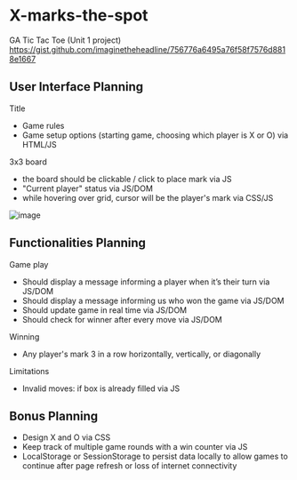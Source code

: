 # X-marks-the-spot
GA Tic Tac Toe (Unit 1 project)
https://gist.github.com/imaginetheheadline/756776a6495a76f58f7576d8818e1667


## User Interface Planning

Title
- Game rules
- Game setup options (starting game, choosing which player is X or O) via HTML/JS

3x3 board
- the board should be clickable / click to place mark via JS
- "Current player" status via JS/DOM
- while hovering over grid, cursor will be the player's mark via CSS/JS

![image](https://user-images.githubusercontent.com/9695019/142712895-bc208f41-e154-4e4b-be4e-6b282d024d89.png)


## Functionalities Planning

Game play
- Should display a message informing a player when it’s their turn via JS/DOM
- Should display a message informing us who won the game via JS/DOM
- Should update game in real time via JS/DOM
- Should check for winner after every move via JS/DOM

Winning
- Any player's mark 3 in a row horizontally, vertically, or diagonally

Limitations
- Invalid moves: if box is already filled via JS


## Bonus Planning

- Design X and O via CSS
- Keep track of multiple game rounds with a win counter via JS
- LocalStorage or SessionStorage to persist data locally to allow games to continue after page refresh or loss of internet connectivity

